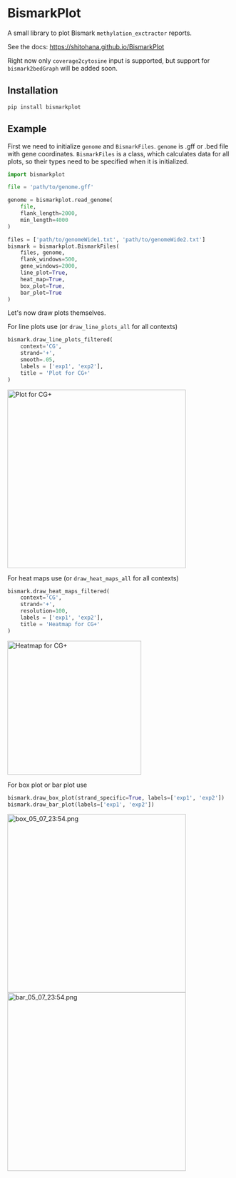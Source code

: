 # BismarkPlot
A small library to plot Bismark ``methylation_exctractor`` reports.

See the docs: https://shitohana.github.io/BismarkPlot

Right now only ``coverage2cytosine`` input is supported, but support for ``bismark2bedGraph`` will be added soon.

## Installation

```commandline
pip install bismarkplot
```

## Example

First we need to initialize ``genome`` and ``BismarkFiles``. ``genome`` is .gff or .bed file with gene coordinates. ``BismarkFiles`` is a class, which calculates data for all plots, so their types need to be specified when it is initialized.
```python
import bismarkplot

file = 'path/to/genome.gff'

genome = bismarkplot.read_genome(
    file,
    flank_length=2000,
    min_length=4000
)

files = ['path/to/genomeWide1.txt', 'path/to/genomeWide2.txt']
bismark = bismarkplot.BismarkFiles(
    files, genome,
    flank_windows=500,
    gene_windows=2000,
    line_plot=True,
    heat_map=True,
    box_plot=True,
    bar_plot=True
)
```

Let's now draw plots themselves.

For line plots use (or ``draw_line_plots_all`` for all contexts)
```python
bismark.draw_line_plots_filtered(
    context='CG',
    strand='+',
    smooth=.05,
    labels = ['exp1', 'exp2'],
    title = 'Plot for CG+'
) 
```

<img alt="Plot for CG+" src="https://user-images.githubusercontent.com/43905117/236703691-023818e9-fb0d-47e6-a328-a712c9285928.png" width="" height="400"/>


For heat maps use (or ``draw_heat_maps_all`` for all contexts)
```python
bismark.draw_heat_maps_filtered(
    context='CG',
    strand='+',
    resolution=100,
    labels = ['exp1', 'exp2'],
    title = 'Heatmap for CG+'
)   
```

<img alt="Heatmap for CG+" height="300" src="https://user-images.githubusercontent.com/43905117/236703690-b46c7579-3068-4e98-82f0-9a6435c7808b.png"/>


For box plot or bar plot use
```python
bismark.draw_box_plot(strand_specific=True, labels=['exp1', 'exp2'])
bismark.draw_bar_plot(labels=['exp1', 'exp2'])
```
<img alt="box_05_07_23:54.png" height="400" src="https://user-images.githubusercontent.com/43905117/236703689-9eaaa28a-1a98-4300-a0d0-83039ed9a541.png"/>
<img alt="bar_05_07_23:54.png" height="400" src="https://user-images.githubusercontent.com/43905117/236703687-f3fd1225-1ad1-45b0-9318-b2282a694e68.png"/>